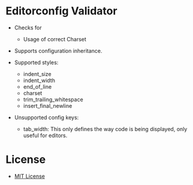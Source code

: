 # Editorconfig Validator

* Checks for
  * Usage of correct Charset

* Supports configuration inheritance.
* Supported styles:
  * indent_size
  * indent_width
  * end_of_line
  * charset
  * trim_trailing_whitespace
  * insert_final_newline
  
* Unsupported config keys:
  * tab_width: This only defines the way code is being displayed, only useful for editors.
  

# License
* [MIT License](https://www.opensource.org/licenses/mit-license.php)

